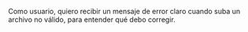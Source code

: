 Como usuario, quiero recibir un mensaje de error claro cuando suba un archivo no válido, para entender qué debo corregir.

